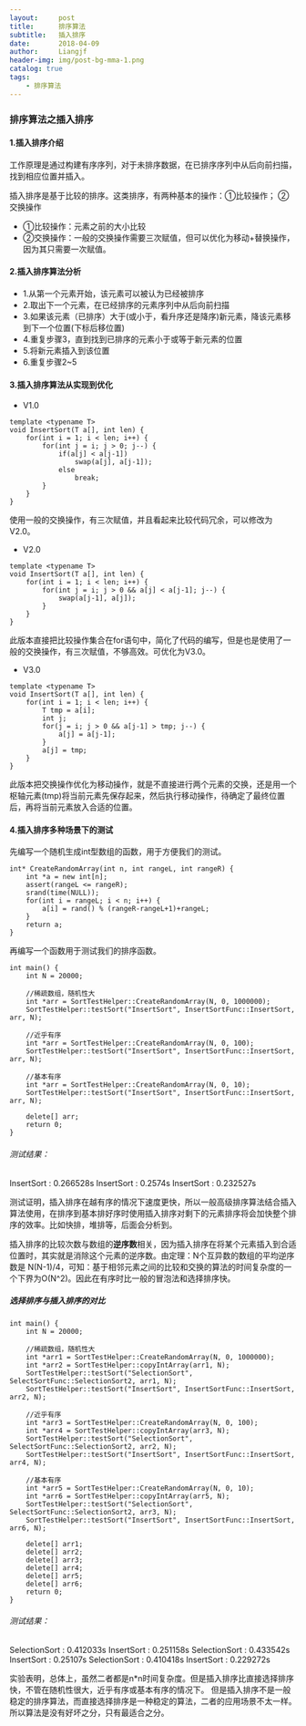 ```yaml
---
layout:     post                  
title:      排序算法         
subtitle:   插入排序
date:       2018-04-09           
author:     Liangjf                  
header-img: img/post-bg-mma-1.png 
catalog: true                      
tags:                       
    - 排序算法
---
```


### 排序算法之插入排序

#### 1.插入排序介绍
工作原理是通过构建有序序列，对于未排序数据，在已排序序列中从后向前扫描，找到相应位置并插入。

插入排序是基于比较的排序。这类排序，有两种基本的操作：①比较操作； ②交换操作
- ①比较操作：元素之前的大小比较
- ②交换操作：一般的交换操作需要三次赋值，但可以优化为移动+替换操作，因为其只需要一次赋值。

#### 2.插入排序算法分析
- 1.从第一个元素开始，该元素可以被认为已经被排序
- 2.取出下一个元素，在已经排序的元素序列中从后向前扫描
- 3.如果该元素（已排序）大于(或小于，看升序还是降序)新元素，降该元素移到下一个位置(下标后移位置)
- 4.重复步骤3，直到找到已排序的元素小于或等于新元素的位置
- 5.将新元素插入到该位置
- 6.重复步骤2~5

#### 3.插入排序算法从实现到优化
- V1.0
```
template <typename T>
void InsertSort(T a[], int len) {
    for(int i = 1; i < len; i++) {
        for(int j = i; j > 0; j--) {
            if(a[j] < a[j-1])
                swap(a[j], a[j-1]);
            else
                break;
        }
    }
}
```
使用一般的交换操作，有三次赋值，并且看起来比较代码冗余，可以修改为V2.0。

- V2.0
```
template <typename T>
void InsertSort(T a[], int len) {
    for(int i = 1; i < len; i++) {
        for(int j = i; j > 0 && a[j] < a[j-1]; j--) {
            swap(a[j-1], a[j]);
        }
    }
}
```
此版本直接把比较操作集合在for语句中，简化了代码的编写，但是也是使用了一般的交换操作，有三次赋值，不够高效。可优化为V3.0。

- V3.0
```
template <typename T>
void InsertSort(T a[], int len) {
    for(int i = 1; i < len; i++) {
        T tmp = a[i];
        int j;
        for(j = i; j > 0 && a[j-1] > tmp; j--) {
            a[j] = a[j-1];
        }
        a[j] = tmp;
    }
}
```
此版本把交换操作优化为移动操作，就是不直接进行两个元素的交换，还是用一个枢轴元素(tmp)将当前元素先保存起来，然后执行移动操作，待确定了最终位置后，再将当前元素放入合适的位置。

#### 4.插入排序多种场景下的测试
先编写一个随机生成int型数组的函数，用于方便我们的测试。
```
int* CreateRandomArray(int n, int rangeL, int rangeR) {
    int *a = new int[n];
    assert(rangeL <= rangeR);
    srand(time(NULL));
    for(int i = rangeL; i < n; i++) {
        a[i] = rand() % (rangeR-rangeL+1)+rangeL;
    }
    return a;
}
```

再编写一个函数用于测试我们的排序函数。
```
int main() {
	int N = 20000;

	//稀疏数组，随机性大
	int *arr = SortTestHelper::CreateRandomArray(N, 0, 1000000);
	SortTestHelper::testSort("InsertSort", InsertSortFunc::InsertSort, arr, N);

	//近乎有序
	int *arr = SortTestHelper::CreateRandomArray(N, 0, 100);
	SortTestHelper::testSort("InsertSort", InsertSortFunc::InsertSort, arr, N);

	//基本有序
	int *arr = SortTestHelper::CreateRandomArray(N, 0, 10);
	SortTestHelper::testSort("InsertSort", InsertSortFunc::InsertSort, arr, N);

	delete[] arr;
	return 0;
}
```

###### 测试结果：
InsertSort : 0.266528s
InsertSort : 0.2574s
InsertSort : 0.232527s

测试证明，插入排序在越有序的情况下速度更快，所以一般高级排序算法结合插入算法使用，在排序到基本排好序时使用插入排序对剩下的元素排序将会加快整个排序的效率。比如快排，堆排等，后面会分析到。

插入排序的比较次数与数组的**逆序数**相关，因为插入排序在将某个元素插入到合适位置时，其实就是消除这个元素的逆序数。由定理：N个互异数的数组的平均逆序数是 N(N-1)/4，可知：基于相邻元素之间的比较和交换的算法的时间复杂度的一个下界为O(N^2)。因此在有序时比一般的冒泡法和选择排序快。

##### 选择排序与插入排序的对比
```
int main() {
	int N = 20000;

	//稀疏数组，随机性大
	int *arr1 = SortTestHelper::CreateRandomArray(N, 0, 1000000);
	int *arr2 = SortTestHelper::copyIntArray(arr1, N);
	SortTestHelper::testSort("SelectionSort", SelectSortFunc::SelectionSort2, arr1, N);
	SortTestHelper::testSort("InsertSort", InsertSortFunc::InsertSort, arr2, N);

	//近乎有序
	int *arr3 = SortTestHelper::CreateRandomArray(N, 0, 100);
	int *arr4 = SortTestHelper::copyIntArray(arr3, N);
	SortTestHelper::testSort("SelectionSort", SelectSortFunc::SelectionSort2, arr2, N);
	SortTestHelper::testSort("InsertSort", InsertSortFunc::InsertSort, arr4, N);

	//基本有序
	int *arr5 = SortTestHelper::CreateRandomArray(N, 0, 10);
	int *arr6 = SortTestHelper::copyIntArray(arr5, N);
	SortTestHelper::testSort("SelectionSort", SelectSortFunc::SelectionSort2, arr3, N);
	SortTestHelper::testSort("InsertSort", InsertSortFunc::InsertSort, arr6, N);

	delete[] arr1;
	delete[] arr2;
	delete[] arr3;
	delete[] arr4;
	delete[] arr5;
	delete[] arr6;
	return 0;
}
```
###### 测试结果：
SelectionSort : 0.412033s
InsertSort : 0.251158s
SelectionSort : 0.433542s
InsertSort : 0.25107s
SelectionSort : 0.410418s
InsertSort : 0.229272s

实验表明，总体上，虽然二者都是n*n时间复杂度。但是插入排序比直接选择排序快，不管在随机性很大，近乎有序或基本有序的情况下。
但是插入排序不是一般稳定的排序算法，而直接选择排序是一种稳定的算法，二者的应用场景不太一样。所以算法是没有好坏之分，只有最适合之分。
